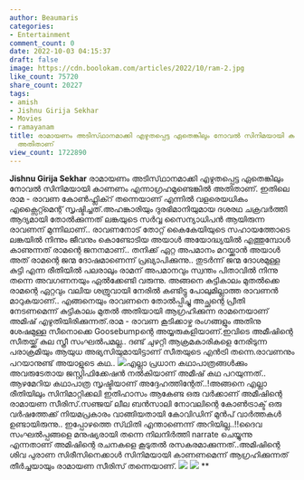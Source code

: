 ```yaml
---
author: Beaumaris
categories:
- Entertainment
comment_count: 0
date: 2022-10-03 04:15:37
draft: false
image: https://cdn.boolokam.com/articles/2022/10/ram-2.jpg
like_count: 75720
share_count: 20227
tags:
- amish
- Jishnu Girija Sekhar
- Movies
- ramayanam
title: രാമായണം അടിസ്‌ഥാനമാക്കി എഴുതപ്പെട്ട ഏതെങ്കിലും നോവൽ സിനിമയായി കാണണം എന്നാഗ്രഹമുണ്ടെങ്കിൽ
  അതിതാണ്
view_count: 1722890
---
```


**Jishnu Girija Sekhar** രാമായണം അടിസ്‌ഥാനമാക്കി എഴുതപ്പെട്ട ഏതെങ്കിലും നോവൽ സിനിമയായി കാണണം എന്നാഗ്രഹമുണ്ടെങ്കിൽ അതിതാണ്. ഇതിലെ രാമ - രാവണ കോൺഫ്ലിക്റ് തന്നെയാണ് എന്നിൽ വളരെയധികം എക്സൈറ്റ്മെന്റ് സൃഷ്ടിച്ചത്.അഹങ്കാരിയും ദുരഭിമാനിയുമായ ദശരഥ ചക്രവർത്തി ആദ്യമായി തോൽക്കുന്നത് ലങ്കയുടെ സർവ്വ സൈന്യാധിപൻ ആയിരുന്ന രാവണന് മുന്നിലാണ്.. രാവണനോട് തോറ്റ് കൈകേയിയുടെ സഹായത്തോടെ ലങ്കയിൽ നിന്നും ജീവനും കൊണ്ടോടിയ അയാൾ അയോദ്ധ്യയിൽ എത്തുമ്പോൾ കാണുന്നത് രാമന്റെ ജനനമാണ്.. തനിക്ക് ഏറ്റ അപമാനം മറയ്ക്കാൻ അയാൾ അത് രാമന്റെ ജന്മ ദോഷമാണെന്ന് പ്രഖ്യാപിക്കുന്നു.. തുടർന്ന് ജന്മ ദോശമുള്ള കുട്ടി എന്ന രീതിയിൽ പലരാലും രാമന് അപമാനവും സ്വന്തം പിതാവിൽ നിന്നു തന്നെ അവഗണനയും ഏൽക്കേണ്ടി വരുന്നു. അങ്ങനെ കുട്ടികാലം മുതൽക്കെ രാമന്റെ ഏറ്റവും വലിയ ശത്രുവായി നേരിൽ കണ്ടിട്ടു പോലുമില്ലാത്ത രാവണൻ മാറുകയാണ്.. എങ്ങനെയും രാവണനെ തോൽപ്പിച്ചു അച്ഛന്റെ പ്രീതി നേടണമെന്ന് കുട്ടികാലം മുതൽ അതിയായി ആഗ്രഹിക്കുന്ന രാമനെയാണ് അമിഷ് എഴുതിയിരിക്കുന്നത്.രാമ - രാവണ കൂടിക്കാഴ്ച രംഗങ്ങളും അതിനു ശേഷമുള്ള സീനൊക്കെ Goosebumpന്റെ അയ്യരുകളിയാണ്.ഇവിടെ അമീഷിന്റെ സീതയ്ക്ക് കുല സ്ത്രീ സംഘൽപമല്ല.. ദണ്ട് ചുഴറ്റി ആക്രമകാരികളെ നേരിടുന്ന പരാക്രമിയും ആയുധ അഭ്യസിയുമായിട്ടാണ് സീതയുടെ എൻട്രി തന്നെ.രാവണനും പറയാനുണ്ട് അയാളുടെ കഥ.. ![](https://cdn.boolokam.com/articles/2022/10/ram-2.jpg)എല്ലാ പ്രധാന കഥാപാത്രങ്ങൾക്കും അവരുടേതായ ജസ്റ്റിഫിക്കേഷൻ നൽകിയാണ് അമീഷ് കഥ പറയുന്നത്.. ആഴമേറിയ കഥാപാത്ര സൃഷ്ടിയാണ് അദ്ദേഹത്തിന്റേത്..!അങ്ങനെ എല്ലാ രീതിയിലും സിനിമാറ്റിക്കലി ഇതിഹാസം ആകേണ്ട ഒരു വർക്കാണ് അമീഷിന്റെ രാമായണ സീരിസ്.സഞ്ജയ്‌ ലീല ബൻസാലി നോവലിന്റെ കോൺട്രാക്ട് ഒരു വർഷത്തേക്ക് നിയമപ്രകാരം വാങ്ങിയതായി കോവിഡിന് മുൻപ് വാർത്തകൾ ഉണ്ടായിരുന്നു.. ഇപ്പോഴത്തെ സ്‌ഥിതി എന്താണെന്ന് അറിയില്ല..!!ദൈവ സംഘൽപ്പങ്ങളെ മനുഷ്യരായി തന്നെ നിലനിർത്തി narrate ചെയ്യുന്നു എന്നതാണ് അമിഷിന്റെ രചനകളെ കൂടുതൽ രസകരമാക്കുന്നത്..അമിഷിന്റെ ശിവ പുരാണ സിരീസിനെക്കാൾ സിനിമയായി കാണണമെന്ന് ആഗ്രഹിക്കുന്നത് തീർച്ചയായും രാമായണ സീരിസ് തന്നെയാണ്. ![](https://cdn.boolokam.com/articles/2022/10/ram-3.jpg) ![](https://cdn.boolokam.com/articles/2022/10/ram-4.jpg) **